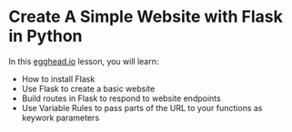 # Create A Simple Website with Flask in Python

In this [egghead.io](https://egghead.io) lesson, you will learn:
- How to install Flask
- Use Flask to create a basic website
- Build routes in Flask to respond to website endpoints
- Use Variable Rules to pass parts of the URL to your functions as keywork parameters
